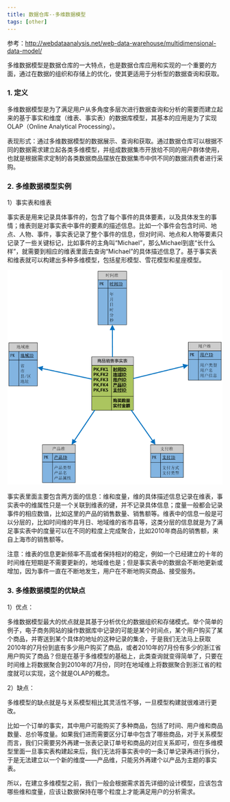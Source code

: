 ```yaml
---
title: 数据仓库--多维数据模型
tags: [other]
---
```


参考：http://webdataanalysis.net/web-data-warehouse/multidimensional-data-model/

多维数据模型是数据仓库的一大特点，也是数据仓库应用和实现的一个重要的方面，通过在数据的组织和存储上的优化，使其更适用于分析型的数据查询和获取。

### 1. 定义

多维数据模型是为了满足用户从多角度多层次进行数据查询和分析的需要而建立起来的基于事实和维度（维表、事实表）的数据库模型，其基本的应用是为了实现OLAP（Online Analytical Processing）。

表现形式：通过多维数据模型的数据展示、查询和获取。通过数据仓库可以根据不同的数据需求建立起各类多维模型，并组成数据集市开放给不同的用户群体使用，也就是根据需求定制的各类数据商品摆放在数据集市中供不同的数据消费者进行采购。

### 2. 多维数据模型实例

1）事实表和维表

事实表是用来记录具体事件的，包含了每个事件的具体要素，以及具体发生的事情；维表则是对事实表中事件的要素的描述信息。比如一个事件会包含时间、地点、人物、事件，事实表记录了整个事件的信息，但对时间、地点和人物等要素只记录了一些关键标记，比如事件的主角叫“Michael”，那么Michael到底“长什么样”，就需要到相应的维表里面去查询“Michael”的具体描述信息了。基于事实表和维表就可以构建出多种多维模型，包括星形模型、雪花模型和星座模型。

![](/images/other/data-analysis/Star-Schemas.png)

事实表里面主要包含两方面的信息：维和度量，维的具体描述信息记录在维表，事实表中的维属性只是一个关联到维表的键，并不记录具体信息；度量一般都会记录事件的相应数值，比如这里的产品的销售数量、销售额等。维表中的信息一般是可以分层的，比如时间维的年月日、地域维的省市县等，这类分层的信息就是为了满足事实表中的度量可以在不同的粒度上完成聚合，比如2010年商品的销售额，来自上海市的销售额等。

注意：维表的信息更新频率不高或者保持相对的稳定，例如一个已经建立的十年的时间维在短期是不需要更新的，地域维也是；但是事实表中的数据会不断地更新或增加，因为事件一直在不断地发生，用户在不断地购买商品、接受服务。

### 3. 多维数据模型的优缺点

1）优点：

多维数据模型最大的优点就是其基于分析优化的数据组织和存储模式。举个简单的例子，电子商务网站的操作数据库中记录的可能是某个时间点，某个用户购买了某个商品，并寄送到某个具体的地址的这种记录的集合，于是我们无法马上获取2010年的7月份到底有多少用户购买了商品，或者2010年的7月份有多少的浙江省用户购买了商品？但是在基于多维模型的基础上，此类查询就变得简单了，只要在时间维上将数据聚合到2010年的7月份，同时在地域维上将数据聚合到浙江省的粒度就可以实现，这个就是OLAP的概念。

2）缺点：

多维模型的缺点就是与关系模型相比其灵活性不够，一旦模型构建就很难进行更改。

比如一个订单的事实，其中用户可能购买了多种商品，包括了时间、用户维和商品数量、总价等度量。如果我们进而需要区分订单中包含了哪些商品，对于关系模型而言，我们只需要另外再建一张表记录订单号和商品的对应关系即可，但在多维模型里面一旦事实表构建起来后，我们无法将事实表中的一条订单记录再进行拆分，于是无法建立以一个新的维度——产品维，只能另外再建个以产品为主题的事实表。

所以，在建立多维模型之前，我们一般会根据需求首先详细的设计模型，应该包含哪些维和度量，应该让数据保持在哪个粒度上才能满足用户的分析需求。